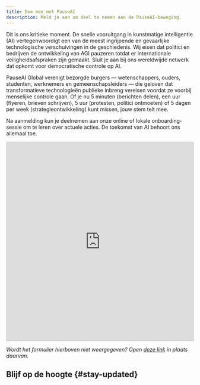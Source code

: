 ```yaml
---
title: Doe mee met PauseAI
description: Meld je aan om deel te nemen aan de PauseAI-beweging.
---
```


Dit is ons kritieke moment.
De snelle vooruitgang in kunstmatige intelligentie (AI) vertegenwoordigt een van de meest ingrijpende en gevaarlijke technologische verschuivingen in de geschiedenis.
Wij eisen dat politici en bedrijven de ontwikkeling van AGI pauzeren totdat er internationale veiligheidsafspraken zijn gemaakt.
Sluit je aan bij ons wereldwijde netwerk dat opkomt voor democratische controle op AI.

PauseAI Global verenigt bezorgde burgers — wetenschappers, ouders, studenten, werknemers en gemeenschapsleiders — die geloven dat transformatieve technologieën publieke inbreng vereisen voordat ze voorbij menselijke controle gaan.
Of je nu 5 minuten (berichten delen), een uur (flyeren, brieven schrijven), 5 uur (protesten, politici ontmoeten) of 5 dagen per week (strategieontwikkeling) kunt missen, jouw stem telt mee.

Na aanmelding kun je deelnemen aan onze online of lokale onboarding-sessie om te leren over actuele acties.
De toekomst van AI behoort ons allemaal toe.

<iframe class="airtable-embed" src="https://airtable.com/embed/appWPTGqZmUcs3NWu/pag7ztLh27Omj5s2n/form" frameborder="0" onmousewheel="" width="100%" height="533" style="background: transparent; border: 1px solid #ccc;"></iframe>

_Wordt het formulier hierboven niet weergegeven? Open [deze link](https://airtable.com/embed/appWPTGqZmUcs3NWu/pag7ztLh27Omj5s2n/form) in plaats daarvan._

<script>
import NewsletterSignup from '$lib/components/NewsletterSignup.svelte';
</script>

## Blijf op de hoogte {#stay-updated}

<NewsletterSignup />